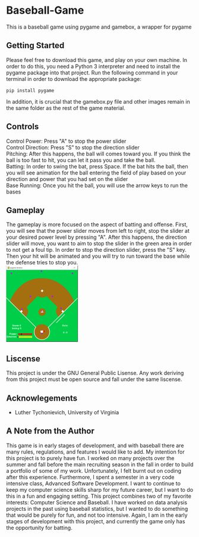 # Baseball-Game
This is a baseball game using pygame and gamebox, a wrapper for pygame

## Getting Started
Please feel free to download this game, and play on your own machine. In order to do this, you need a Python 3 interpreter and need to install the pygame package into that project. Run the following command in your terminal in order to download the appropriate package:
```
pip install pygame
```
In addition, it is crucial that the gamebox.py file and other images remain in the same folder as the rest of the game material. 

## Controls
Control Power: Press "A" to stop the power slider <br />
Control Direction: Press "S" to stop the direction slider <br />
Pitching: After this happens, the ball will comes toward you. If you think the ball is too fast to hit, you can let it pass you and take the ball. <br />
Batting: In order to swing the bat, press Space. If the bat hits the ball, then you will see animation for the ball entering the field of play based on your direction and power that you had set on the slider <br />
Base Running: Once you hit the ball, you will use the arrow keys to run the bases


## Gameplay
The gameplay is more focused on the aspect of batting and offense. First, you will see that the power slider moves from left to right, stop the slider at your desired power level by pressing "A". After this happens, the direction slider will move, you want to aim to stop the slider in the green area in order to not get a foul tip. In order to stop the direction slider, press the "S" key. Then your hit will be animated and you will try to run toward the base while the defense tries to stop you. <br />
<img src="https://github.com/dgp3sy/Baseball-Game/blob/different_gameplay/alternative_play.PNG" width = 193 height = 205 />


## Liscense
This project is under the GNU General Public Lisense. Any work deriving from this project must be open source and fall under the same liscense. 

## Acknowlegements
* Luther Tychonievich, University of Virginia

## A Note from the Author
This game is in early stages of development, and with baseball there are many rules, regulations, and features I would like to add. My intention for this project is to purely have fun. I worked on many projects over the summer and fall before the main recruiting season in the fall in order to build a portfolio of some of my work. Unfortunately, I felt burnt out on coding after this experience. Furthermore, I spent a semester in a very code intensive class, Advanced Software Development. I want to continue to keep my computer science skills sharp for my future career, but I want to do this in a fun and engaging setting. This project combines two of my favorite interests: Computer Science and Baseball. I have worked on data analysis projects in the past using baseball statistics, but I wanted to do something that would be purely for fun, and not too intensive. Again, I am in the early stages of development with this project, and currently the game only has the opportunity for batting. 



